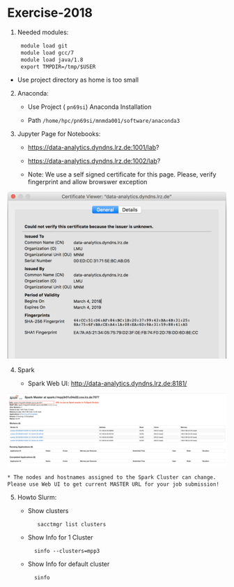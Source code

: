 # Exercise-2018

1. Needed modules:
	
		module load git
		module load gcc/7
		module load java/1.8
		export TMPDIR=/tmp/$USER

* Use project directory as home is too small


2. Anaconda:

    * Use Project ( `pn69si`) Anaconda Installation

    * Path `/home/hpc/pn69si/mnmda001/software/anaconda3` 


3. Jupyter Page for Notebooks:

    * https://data-analytics.dyndns.lrz.de:1001/lab?
    * https://data-analytics.dyndns.lrz.de:1002/lab?
    
    * Note: We use a self signed certificate for this page. Please, verify fingerprint and allow browswer exception
    
![fingerprint.png](fingerprint.png)
    

4. Spark

    * Spark Web UI: <http://data-analytics.dyndns.lrz.de:8181/>
    
![spark_master.png](spark_master.png)
    
    * The nodes and hostnames assigned to the Spark Cluster can change. Please use Web UI to get current MASTER URL for your job submission! 

5. Howto Slurm:

    * Show clusters

             sacctmgr list clusters

    * Show Info for 1 Cluster

            sinfo --clusters=mpp3

    * Show Info for default cluster
            
            sinfo